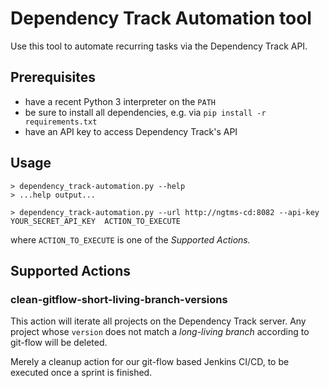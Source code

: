 # Dependency Track Automation tool
Use this tool to automate recurring tasks via the Dependency Track API.

## Prerequisites
- have a recent Python 3 interpreter on the `PATH`
- be sure to install all dependencies, e.g. via `pip install -r requirements.txt`
- have an API key to access Dependency Track's API

## Usage
```
> dependency_track-automation.py --help
> ...help output...

> dependency_track-automation.py --url http://ngtms-cd:8082 --api-key YOUR_SECRET_API_KEY  ACTION_TO_EXECUTE
```

where `ACTION_TO_EXECUTE` is one of the _Supported Actions._

## Supported Actions

### clean-gitflow-short-living-branch-versions
This action will iterate all projects on the Dependency Track server. Any project whose `version`
does not match a _long-living branch_ according to git-flow will be deleted.

Merely a cleanup action for our git-flow based Jenkins CI/CD, to be executed once a sprint is
finished.
